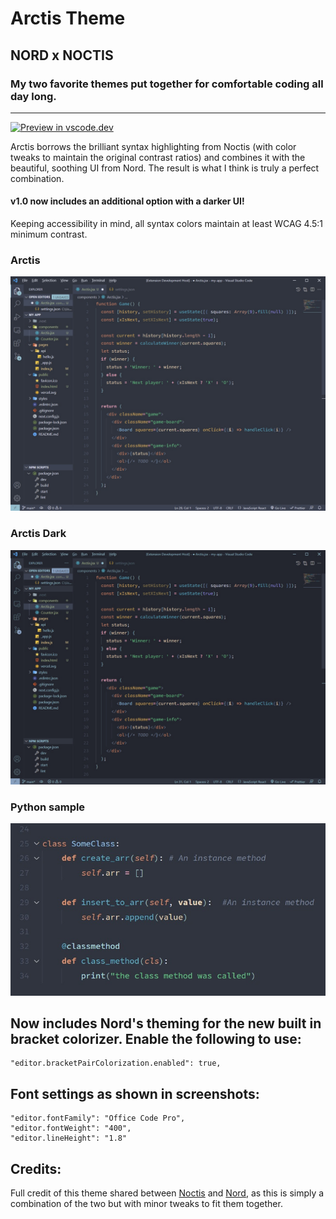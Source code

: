 # Arctis Theme

## NORD x NOCTIS

### My two favorite themes put together for comfortable coding all day long.

---

[![Preview in vscode.dev](https://img.shields.io/badge/preview%20in-vscode.dev-blue)](https://vscode.dev/theme/avidworks.arctis)

Arctis borrows the brilliant syntax highlighting from Noctis (with color tweaks to maintain the original contrast ratios) and combines it with the beautiful, soothing UI from Nord. The result is what I think is truly a perfect combination.

#### v1.0 now includes an additional option with a darker UI!

Keeping accessibility in mind, all syntax colors maintain at least WCAG 4.5:1 minimum contrast.

### **Arctis**

![arctis](main.jpg)

### **Arctis Dark**

![arctis dark](main-dark.jpg)

### **Python sample**

![python](python.jpg)

## Now includes Nord's theming for the new built in bracket colorizer. Enable the following to use:

```
"editor.bracketPairColorization.enabled": true,
```

## Font settings as shown in screenshots:

```
"editor.fontFamily": "Office Code Pro",
"editor.fontWeight": "400",
"editor.lineHeight": "1.8"
```

## Credits:

Full credit of this theme shared between [Noctis](https://marketplace.visualstudio.com/items?itemName=liviuschera.noctis) and [Nord](https://marketplace.visualstudio.com/items?itemName=arcticicestudio.nord-visual-studio-code), as this is simply a combination of the two but with minor tweaks to fit them together.
